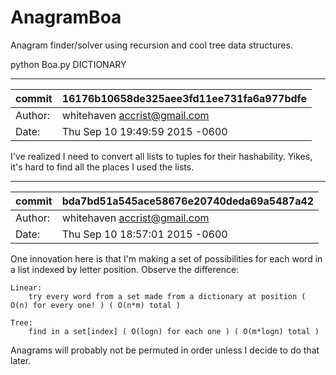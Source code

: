 # AnagramBoa
Anagram finder/solver using recursion and cool tree data structures.

python Boa.py DICTIONARY

---

commit |16176b10658de325aee3fd11ee731fa6a977bdfe
|---| --- |
Author:| whitehaven <accrist@gmail.com>
Date:  | Thu Sep 10 19:49:59 2015 -0600

I've realized I need to convert all lists to tuples for their hashability. Yikes, it's hard to find all the places I used the lists.


---
commit |bda7bd51a545ace58676e20740deda69a5487a42
|---| --- |
Author:| whitehaven <accrist@gmail.com>
Date:  | Thu Sep 10 18:57:01 2015 -0600

One innovation here is that I'm making a set of possibilities for each word in a list indexed by letter position.
    Observe the difference:
        
    Linear:
        try every word from a set made from a dictionary at position ( O(n) for every one! ) ( O(n*m) total )
    
    Tree:
        find in a set[index] ( O(logn) for each one ) ( O(m*logn) total )
            
Anagrams will probably not be permuted in order unless I decide to do that later.